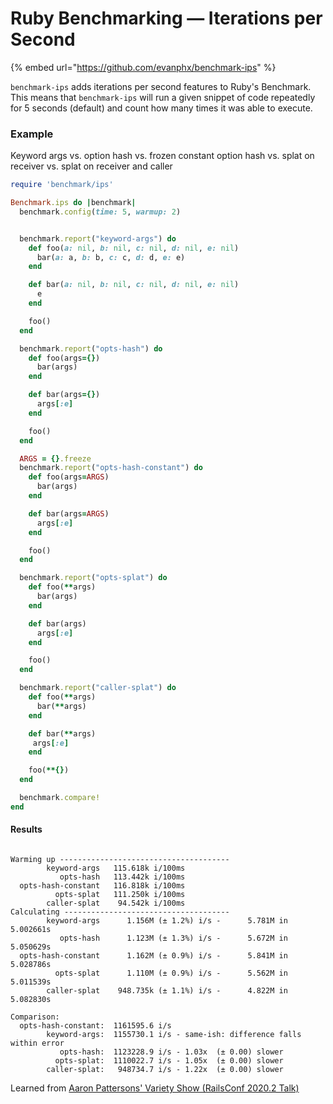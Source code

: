 # Ruby Benchmarking — Iterations per Second

{% embed url="https://github.com/evanphx/benchmark-ips" %}

`benchmark-ips` adds iterations per second features to Ruby's Benchmark. This means that `benchmark-ips` will run a given snippet of code repeatedly for 5 seconds \(default\) and count how many times it was able to execute.

### Example

Keyword args vs. option hash vs. frozen constant option hash vs. splat on receiver vs. splat on receiver and caller

```ruby
require 'benchmark/ips'

Benchmark.ips do |benchmark|
  benchmark.config(time: 5, warmup: 2)


  benchmark.report("keyword-args") do
    def foo(a: nil, b: nil, c: nil, d: nil, e: nil)
      bar(a: a, b: b, c: c, d: d, e: e)
    end

    def bar(a: nil, b: nil, c: nil, d: nil, e: nil)
      e
    end

    foo()
  end

  benchmark.report("opts-hash") do
    def foo(args={})
      bar(args)
    end

    def bar(args={})
      args[:e]
    end

    foo()
  end

  ARGS = {}.freeze
  benchmark.report("opts-hash-constant") do
    def foo(args=ARGS)
      bar(args)
    end

    def bar(args=ARGS)
      args[:e]
    end

    foo()
  end

  benchmark.report("opts-splat") do
    def foo(**args)
      bar(args)
    end

    def bar(args)
      args[:e]
    end

    foo()
  end

  benchmark.report("caller-splat") do
    def foo(**args)
      bar(**args)
    end

    def bar(**args)
     args[:e]
    end

    foo(**{})
  end

  benchmark.compare!
end

```

#### Results

```text

Warming up --------------------------------------
        keyword-args   115.618k i/100ms
           opts-hash   113.442k i/100ms
  opts-hash-constant   116.818k i/100ms
          opts-splat   111.250k i/100ms
        caller-splat    94.542k i/100ms
Calculating -------------------------------------
        keyword-args      1.156M (± 1.2%) i/s -      5.781M in   5.002661s
           opts-hash      1.123M (± 1.3%) i/s -      5.672M in   5.050629s
  opts-hash-constant      1.162M (± 0.9%) i/s -      5.841M in   5.028786s
          opts-splat      1.110M (± 0.9%) i/s -      5.562M in   5.011539s
        caller-splat    948.735k (± 1.1%) i/s -      4.822M in   5.082830s

Comparison:
  opts-hash-constant:  1161595.6 i/s
        keyword-args:  1155730.1 i/s - same-ish: difference falls within error
           opts-hash:  1123228.9 i/s - 1.03x  (± 0.00) slower
          opts-splat:  1110022.7 i/s - 1.05x  (± 0.00) slower
        caller-splat:   948734.7 i/s - 1.22x  (± 0.00) slower
```

Learned from [Aaron Pattersons' Variety Show \(RailsConf 2020.2 Talk\)](https://railsconf.com/2020/video/aaron-patterson-aaron-patterson-s-variety-show)

